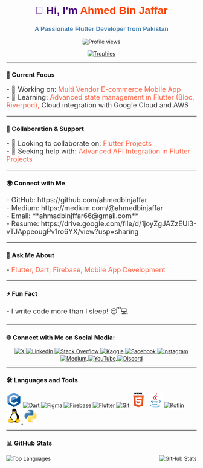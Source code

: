 <h1 align="center" style="color: #4B0082; font-family: 'Arial', sans-serif;">👋 Hi, I'm <span style="color: #FF4500;">Ahmed Bin Jaffar</span></h1>
<h3 align="center" style="color: #4682B4; font-family: 'Arial', sans-serif;">A Passionate Flutter Developer from Pakistan</h3>

<p align="center"> 
  <img src="https://komarev.com/ghpvc/?username=ahmedbinjaffar&label=Profile%20views&color=0e75b6&style=flat" alt="Profile views" /> 
</p>

<p align="center"> 
  <a href="https://github.com/ryo-ma/github-profile-trophy">
    <img src="https://github-profile-trophy.vercel.app/?username=ahmedbinjaffar&theme=flat" alt="Trophies" />
  </a> 
</p>

---

### 🚀 Current Focus
<p style="font-size: 18px; color: #333;">
  - 🔭 Working on: <span style="color: #FF6347;">Multi Vendor E-commerce Mobile App</span><br>
  - 🌱 Learning: <span style="color: #FF6347;">Advanced state management in Flutter (Bloc, Riverpod),</span> Cloud integration with Google Cloud and AWS
</p>

---

### 🤝 Collaboration & Support
<p style="font-size: 18px; color: #333;">
  - 👯 Looking to collaborate on: <span style="color: #FF6347;">Flutter Projects</span><br>
  - 🤝 Seeking help with: <span style="color: #FF6347;">Advanced API Integration in Flutter Projects</span>
</p>

---

### 🌍 Connect with Me
<p style="font-size: 18px; color: #333;">
  - GitHub: https://github.com/ahmedbinjaffar <br>
  - Medium: https://medium.com/@ahmedbinjaffar <br>
  - Email: **ahmadbinjffar66@gmail.com** <br>
  - Resume: https://drive.google.com/file/d/1joyZgJAZzEUi3-vTJAppeougPv1ro6YX/view?usp=sharing
</p>

---

### 💬 Ask Me About
<p style="font-size: 18px; color: #333;">
  - <span style="color: #FF6347;">Flutter, Dart, Firebase, Mobile App Development</span>
</p>

---

### ⚡ Fun Fact
<p style="font-size: 18px; color: #333;">
  - I write code more than I sleep! 😴💻
</p>

---

### 🌐 Connect with Me on Social Media:
<p align="center">
  <a href="https://x.com/ahmedbinjaffar" target="blank">
    <img align="center" src="https://raw.githubusercontent.com/rahuldkjain/github-profile-readme-generator/master/src/images/icons/Social/twitter.svg" alt="X" height="40" width="40" />
  </a>
  <a href="https://linkedin.com/in/ahmedbinjaffar" target="blank">
    <img align="center" src="https://raw.githubusercontent.com/rahuldkjain/github-profile-readme-generator/master/src/images/icons/Social/linked-in-alt.svg" alt="LinkedIn" height="40" width="40" />
  </a>
  <a href="https://stackoverflow.com/users/19476988" target="blank">
    <img align="center" src="https://raw.githubusercontent.com/rahuldkjain/github-profile-readme-generator/master/src/images/icons/Social/stack-overflow.svg" alt="Stack Overflow" height="40" width="40" />
  </a>
  <a href="https://kaggle.com/ahmedbinjaffar" target="blank">
    <img align="center" src="https://raw.githubusercontent.com/rahuldkjain/github-profile-readme-generator/master/src/images/icons/Social/kaggle.svg" alt="Kaggle" height="40" width="40" />
  </a>
  <a href="https://fb.com/ahmedbinjaffar" target="blank">
    <img align="center" src="https://raw.githubusercontent.com/rahuldkjain/github-profile-readme-generator/master/src/images/icons/Social/facebook.svg" alt="Facebook" height="40" width="40" />
  </a>
  <a href="https://instagram.com/ahmedbinjaffar" target="blank">
    <img align="center" src="https://raw.githubusercontent.com/rahuldkjain/github-profile-readme-generator/master/src/images/icons/Social/instagram.svg" alt="Instagram" height="40" width="40" />
  </a>
  <a href="https://medium.com/@ahmedbinjaffar" target="blank">
    <img align="center" src="https://raw.githubusercontent.com/rahuldkjain/github-profile-readme-generator/master/src/images/icons/Social/medium.svg" alt="Medium" height="40" width="40" />
  </a>
  <a href="https://www.youtube.com/c/ahmed-bin-jaffar" target="blank">
    <img align="center" src="https://raw.githubusercontent.com/rahuldkjain/github-profile-readme-generator/master/src/images/icons/Social/youtube.svg" alt="YouTube" height="40" width="40" />
  </a>
  <a href="https://discord.gg/uWmyGCkd" target="blank">
    <img align="center" src="https://raw.githubusercontent.com/rahuldkjain/github-profile-readme-generator/master/src/images/icons/Social/discord.svg" alt="Discord" height="40" width="40" />
  </a>
</p>

---

### 🛠️ Languages and Tools
<p align="left">
  <a href="https://www.cprogramming.com/" target="_blank" rel="noreferrer">
    <img src="https://raw.githubusercontent.com/devicons/devicon/master/icons/c/c-original.svg" alt="C" width="40" height="40"/> 
  </a> 
  <a href="https://dart.dev" target="_blank" rel="noreferrer"> 
    <img src="https://www.vectorlogo.zone/logos/dartlang/dartlang-icon.svg" alt="Dart" width="40" height="40"/> 
  </a> 
  <a href="https://www.figma.com/" target="_blank" rel="noreferrer"> 
    <img src="https://www.vectorlogo.zone/logos/figma/figma-icon.svg" alt="Figma" width="40" height="40"/> 
  </a> 
  <a href="https://firebase.google.com/" target="_blank" rel="noreferrer"> 
    <img src="https://www.vectorlogo.zone/logos/firebase/firebase-icon.svg" alt="Firebase" width="40" height="40"/> 
  </a> 
  <a href="https://flutter.dev" target="_blank" rel="noreferrer"> 
    <img src="https://www.vectorlogo.zone/logos/flutterio/flutterio-icon.svg" alt="Flutter" width="40" height="40"/> 
  </a> 
  <a href="https://git-scm.com/" target="_blank" rel="noreferrer"> 
    <img src="https://www.vectorlogo.zone/logos/git-scm/git-scm-icon.svg" alt="Git" width="40" height="40"/> 
  </a> 
  <a href="https://www.w3.org/html/" target="_blank" rel="noreferrer"> 
    <img src="https://raw.githubusercontent.com/devicons/devicon/master/icons/html5/html5-original-wordmark.svg" alt="HTML5" width="40" height="40"/> 
  </a> 
  <a href="https://www.java.com" target="_blank" rel="noreferrer"> 
    <img src="https://raw.githubusercontent.com/devicons/devicon/master/icons/java/java-original.svg" alt="Java" width="40" height="40"/> 
  </a> 
  <a href="https://kotlinlang.org" target="_blank" rel="noreferrer"> 
    <img src="https://www.vectorlogo.zone/logos/kotlinlang/kotlinlang-icon.svg" alt="Kotlin" width="40" height="40"/> 
  </a> 
  <a href="https://www.linux.org/" target="_blank" rel="noreferrer"> 
    <img src="https://raw.githubusercontent.com/devicons/devicon/master/icons/linux/linux-original.svg" alt="Linux" width="40" height="40"/> 
  </a> 
  <a href="https://www.python.org" target="_blank" rel="noreferrer"> 
    <img src="https://raw.githubusercontent.com/devicons/devicon/master/icons/python/python-original.svg" alt="Python" width="40" height="40"/> 
  </a> 
</p>

---

### 📊 GitHub Stats
<p align="center">
  <img align="left" src="https://github-readme-stats.vercel.app/api/top-langs?username=ahmedbinjaffar&show_icons=true&locale=en&layout=compact&theme=radical" alt="Top Languages" />
  <img align="right" src="https://github-readme-stats.vercel.app/api?username=ahmedbinjaffar&show_icons=true&locale=en&theme=radical" alt="GitHub Stats" />
</p>
